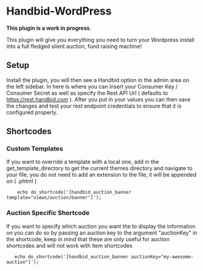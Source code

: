 # Handbid-WordPress

**This plugin is a work in progress**.

This plugin will give you everything you need to turn your Wordpress install into a full fledged silent auction, fund raising machine!

## Setup
Install the plugin, you will then see a Handbid option in the admin area on the left sidebar. In here is where you can insert your Consumer Key / Consumer Secret
as well as specify the Rest API Url ( defaults to https://rest.handbid.com ). After you put in your values you can then save the changes and test your rest endpoint credentials to ensure that it is configured properly.


## Shortcodes

### Custom Templates
If you want to override a template with a local one, add in the get_template_directory to get the current themes directory and navigate to your file,
you do not need to add an extension to the file, it will be appended on ( .phtml )

```
    echo do_shortcode('[handbid_auction_banner template="views/auction/banner"]');
```

### Auction Specific Shortcode
If you want to specify which auction you want the to display the information on you can do so by passing an auction key to the argument "auctionKey" in the shortcode,
keep in mind that these are only useful for auction shortcodes and will not work with item shortcodes

```
   echo do_shortcode('[handbid_auction_banner auctionKey="my-awesome-auction"]');
```
